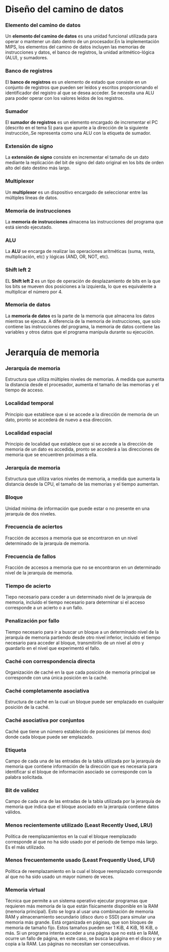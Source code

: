 # Diseño del camino de datos

### Elemento del camino de datos
Un **elemento del camino de datos** es una unidad funcional utilizada para operar o mantener un dato dentro de un procesador.En la implementación MIPS, los elementos del camino de datos incluyen las memorias de instrucciones y datos, el banco de registros, la unidad aritmético-lógica (ALU), y sumadores.

### Banco de registros
El **banco de registros** es un elemento de estado que consiste en un conjunto de registros que pueden ser leídos y escritos proporcionando el identificador del registro al que se desea acceder. Se necesita una ALU para poder operar con los valores leídos de los registros.

### Sumador
El **sumador de registros** es un elemento encargado de incrementar el PC (descrito en el tema 5) para que apunte a la dirección de la siguiente instrucción,.Se representa como una ALU con la etiqueta de sumador.

### Extensión de signo
La **extensión de signo** consiste en incrementar el tamaño de un dato mediante la replicación del bit de signo del dato original en los bits de orden alto del dato destino más largo.

### Multiplexor
Un **multiplexor** es un dispositivo encargado de seleccionar entre las múltiples líneas de datos.

### Memoria de instrucciones
La **memoria de instrucciones** almacena las instrucciones del programa que está siendo ejecutado.

### ALU
La **ALU** se encarga de realizar las operaciones aritméticas (suma, resta, multiplicación, etc) y lógicas (AND, OR, NOT, etc).

### Shift left 2
EL **Shift left 2** es un tipo de operación de desplazamiento de bits en la que los bits se mueven dos posiciones a la izquierda, lo que es equivalente a multiplicar el número por 4.

### Memoria de datos
La **memoria de datos** es la parte de la memoria que almacena los datos mientras se ejecuta. A diferencia de la memoria de instrucciones, que solo contiene las instrucciones del programa, la memoria de datos contiene las variables y otros datos que el programa manipula durante su ejecución.


# Jerarquía de memoria

### Jerarquía de memoria
Estructura que utiliza múltiples niveles de memorias. A medida que aumenta la distancia desde el procesador, aumenta el tamaño de las memorias y el tiempo de acceso.

### Localidad temporal
Principio que establece que si se accede a la dirección de memoria de un dato, pronto se accederá de nuevo a esa dirección.

### Localidad espacial
Principio de localidad que establece que si se accede a la dirección de memoria de un dato es accedida, pronto se accederá a las direcciones de memoria que se encuentren próximas a ella.

### Jerarquía de memoria
Estructura que utiliza varios niveles de memoria, a medida que aumenta la distancia desde la CPU, el tamaño de las memorias y el tiempo aumentan.

### Bloque
Unidad mínima de información que puede estar o no presente en una jerarquía de dos niveles.

### Frecuencia de aciertos
Fracción de accesos a memoria que se encontraron en un nivel determinado de la jerarquía de memoria.

### Frecuencia de fallos
Fracción de accesos a memoria que no se encontraron en un determinado nivel de la jerarquía de memoria.

### Tiempo de acierto
Tiepo necesario para cceder a un determinado nivel de la jerarquía de memoria, incluido el tiempo necesario para determinar si el acceso corresponde a un acierto o a un fallo.

### Penalización por fallo
Tiempo necesario para ir a buscar un bloque a un determinado nivel de la jerarquía de memoria partiendo desde otro nivel inferior, incluido el tiempo necesario para acceder al bloque, transmitirilo de un nivel al otro y guardarlo en el nivel que experimentó el fallo.

### Caché con correspondencia directa
Organización de caché en la que cada posición de memoria principal se corresponde con una única posición en la caché.

### Caché completamente asociativa
Estructura de caché en la cual un bloque puede ser emplazado en cualquier posición de la caché.

### Caché asociativa por conjuntos
Caché que tiene un número establecido de posiciones (al menos dos) donde cada bloque puede ser emplazado.

### Etiqueta
Campo de cada una de las entradas de la tabla utilizada por la jerarquía de memoria que contiene información de la dirección que es necesaria para identificar si el bloque de información asociado se corresponde con la palabra solicitada.

### Bit de validez
Campo de cada una de las entradas de la tabla utilizada por la jerarquía de memoria que indica que el bloque asociado en la jerarquía contiene datos válidos.

### Menos recientemente utilizado (Least Recently Used, LRU)
Política de reemplazamientos en la cual el bloque reemplazado corresponde al que no ha sido usado por el periodo de tiempo más largo. Es el más utilizado.

### Menos frecuentemente usado (Least Frequently Used, LFU)
Política de reemplazamiento en la cual el bloque reemplazado corresponde al que no ha sido usado un mayor número de veces.

### Memoria virtual
Técnica que permite a un sistema operativo ejecutar programas que requieren más memoria de la que están físicamente disponible en la RAM (memoria principal). Esto se logra al usar una combinación de memoria RAM y almacenamiento secundario (disco duro o SSD) para simular una memoria más grande. Está organizada en páginas, que son bloques de memoria de tamaño fijo. Estos tamaños pueden ser 1 KiB, 4 KiB, 16 KiB, o más. Si un programa intenta acceder a una página que no está en la RAM, ocurre un fallo de página, en este caso, se busca la página en el disco y se copia a la RAM. Las páginas no necesitan ser consecutivas.